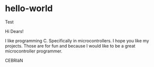 # hello-world
Test

Hi Dears!

I like programming C. Specifically in microcontrollers. I hope you like my projects. Those are for fun and because I would like to be a great microcontroller programmer.

CEBRIáN
